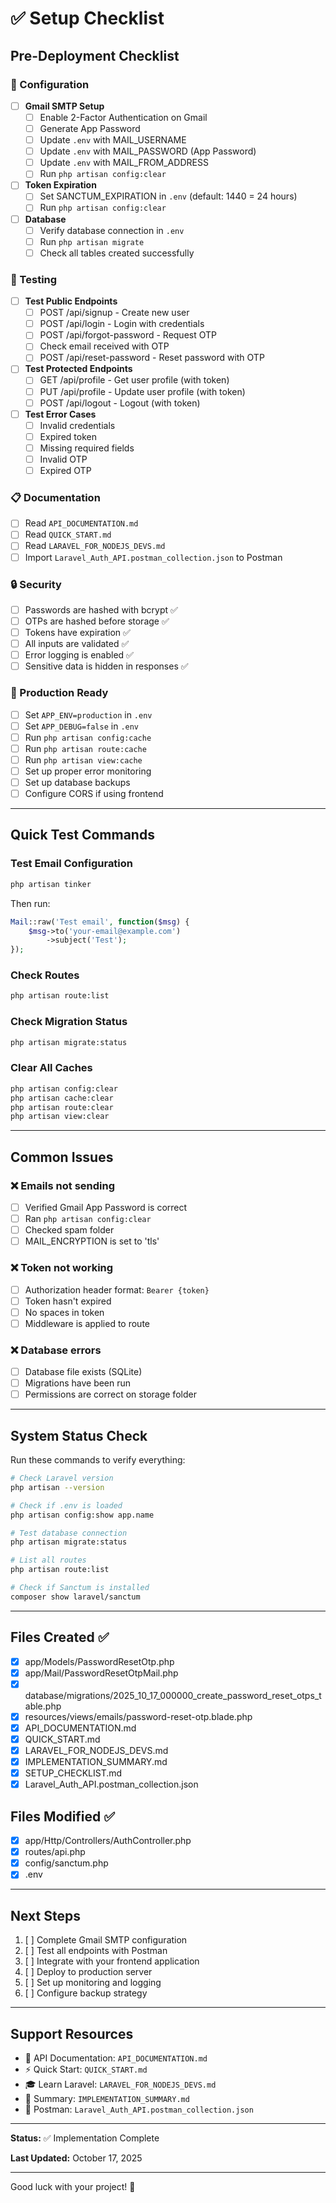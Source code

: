 # ✅ Setup Checklist

## Pre-Deployment Checklist

### 🔧 Configuration

- [ ] **Gmail SMTP Setup**
  - [ ] Enable 2-Factor Authentication on Gmail
  - [ ] Generate App Password
  - [ ] Update `.env` with MAIL_USERNAME
  - [ ] Update `.env` with MAIL_PASSWORD (App Password)
  - [ ] Update `.env` with MAIL_FROM_ADDRESS
  - [ ] Run `php artisan config:clear`

- [ ] **Token Expiration**
  - [ ] Set SANCTUM_EXPIRATION in `.env` (default: 1440 = 24 hours)
  - [ ] Run `php artisan config:clear`

- [ ] **Database**
  - [ ] Verify database connection in `.env`
  - [ ] Run `php artisan migrate`
  - [ ] Check all tables created successfully

### 🧪 Testing

- [ ] **Test Public Endpoints**
  - [ ] POST /api/signup - Create new user
  - [ ] POST /api/login - Login with credentials
  - [ ] POST /api/forgot-password - Request OTP
  - [ ] Check email received with OTP
  - [ ] POST /api/reset-password - Reset password with OTP

- [ ] **Test Protected Endpoints**
  - [ ] GET /api/profile - Get user profile (with token)
  - [ ] PUT /api/profile - Update user profile (with token)
  - [ ] POST /api/logout - Logout (with token)

- [ ] **Test Error Cases**
  - [ ] Invalid credentials
  - [ ] Expired token
  - [ ] Missing required fields
  - [ ] Invalid OTP
  - [ ] Expired OTP

### 📋 Documentation

- [ ] Read `API_DOCUMENTATION.md`
- [ ] Read `QUICK_START.md`
- [ ] Read `LARAVEL_FOR_NODEJS_DEVS.md`
- [ ] Import `Laravel_Auth_API.postman_collection.json` to Postman

### 🔒 Security

- [ ] Passwords are hashed with bcrypt ✅
- [ ] OTPs are hashed before storage ✅
- [ ] Tokens have expiration ✅
- [ ] All inputs are validated ✅
- [ ] Error logging is enabled ✅
- [ ] Sensitive data is hidden in responses ✅

### 🚀 Production Ready

- [ ] Set `APP_ENV=production` in `.env`
- [ ] Set `APP_DEBUG=false` in `.env`
- [ ] Run `php artisan config:cache`
- [ ] Run `php artisan route:cache`
- [ ] Run `php artisan view:cache`
- [ ] Set up proper error monitoring
- [ ] Set up database backups
- [ ] Configure CORS if using frontend

---

## Quick Test Commands

### Test Email Configuration
```bash
php artisan tinker
```
Then run:
```php
Mail::raw('Test email', function($msg) { 
    $msg->to('your-email@example.com')
        ->subject('Test'); 
});
```

### Check Routes
```bash
php artisan route:list
```

### Check Migration Status
```bash
php artisan migrate:status
```

### Clear All Caches
```bash
php artisan config:clear
php artisan cache:clear
php artisan route:clear
php artisan view:clear
```

---

## Common Issues

### ❌ Emails not sending
- [ ] Verified Gmail App Password is correct
- [ ] Ran `php artisan config:clear`
- [ ] Checked spam folder
- [ ] MAIL_ENCRYPTION is set to 'tls'

### ❌ Token not working
- [ ] Authorization header format: `Bearer {token}`
- [ ] Token hasn't expired
- [ ] No spaces in token
- [ ] Middleware is applied to route

### ❌ Database errors
- [ ] Database file exists (SQLite)
- [ ] Migrations have been run
- [ ] Permissions are correct on storage folder

---

## System Status Check

Run these commands to verify everything:

```bash
# Check Laravel version
php artisan --version

# Check if .env is loaded
php artisan config:show app.name

# Test database connection
php artisan migrate:status

# List all routes
php artisan route:list

# Check if Sanctum is installed
composer show laravel/sanctum
```

---

## Files Created ✅

- [x] app/Models/PasswordResetOtp.php
- [x] app/Mail/PasswordResetOtpMail.php
- [x] database/migrations/2025_10_17_000000_create_password_reset_otps_table.php
- [x] resources/views/emails/password-reset-otp.blade.php
- [x] API_DOCUMENTATION.md
- [x] QUICK_START.md
- [x] LARAVEL_FOR_NODEJS_DEVS.md
- [x] IMPLEMENTATION_SUMMARY.md
- [x] SETUP_CHECKLIST.md
- [x] Laravel_Auth_API.postman_collection.json

## Files Modified ✅

- [x] app/Http/Controllers/AuthController.php
- [x] routes/api.php
- [x] config/sanctum.php
- [x] .env

---

## Next Steps

1. [ ] Complete Gmail SMTP configuration
2. [ ] Test all endpoints with Postman
3. [ ] Integrate with your frontend application
4. [ ] Deploy to production server
5. [ ] Set up monitoring and logging
6. [ ] Configure backup strategy

---

## Support Resources

- 📖 API Documentation: `API_DOCUMENTATION.md`
- ⚡ Quick Start: `QUICK_START.md`
- 🎓 Learn Laravel: `LARAVEL_FOR_NODEJS_DEVS.md`
- 📝 Summary: `IMPLEMENTATION_SUMMARY.md`
- 🧪 Postman: `Laravel_Auth_API.postman_collection.json`

---

**Status:** ✅ Implementation Complete

**Last Updated:** October 17, 2025

---

Good luck with your project! 🚀
